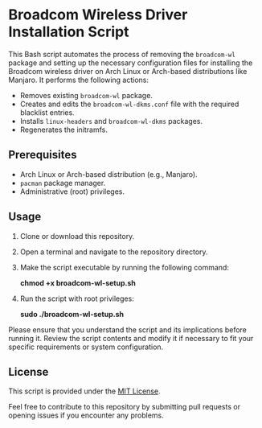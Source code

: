 # Broadcom Wireless Driver Installation Script

This Bash script automates the process of removing the `broadcom-wl` package and setting up the necessary configuration files for installing the Broadcom wireless driver on Arch Linux or Arch-based distributions like Manjaro. It performs the following actions:

- Removes existing `broadcom-wl` package.
- Creates and edits the `broadcom-wl-dkms.conf` file with the required blacklist entries.
- Installs `linux-headers` and `broadcom-wl-dkms` packages.
- Regenerates the initramfs.

## Prerequisites

- Arch Linux or Arch-based distribution (e.g., Manjaro).
- `pacman` package manager.
- Administrative (root) privileges.

## Usage

1. Clone or download this repository.

2. Open a terminal and navigate to the repository directory.

3. Make the script executable by running the following command:

    **chmod +x broadcom-wl-setup.sh**

4. Run the script with root privileges:

    **sudo ./broadcom-wl-setup.sh**

Please ensure that you understand the script and its implications before running it. Review the script contents and modify it if necessary to fit your specific requirements or system configuration.

## License

This script is provided under the [MIT License](LICENSE).

Feel free to contribute to this repository by submitting pull requests or opening issues if you encounter any problems.
